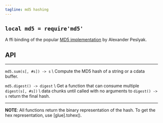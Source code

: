 ```yaml
---
tagline: md5 hashing
---
```


## `local md5 = require'md5'`

A ffi binding of the popular [MD5 implementation][md5 lib] by Alexander Peslyak.

[md5 lib]:    http://openwall.info/wiki/people/solar/software/public-domain-source-code/md5

## API

--------------------------------------- ---------------------------------------
`md5.sum(s[, #s]) -> s`    \            Compute the MD5 hash of a string or a cdata buffer.

`md5.digest() -> digest`     \          Get a function that can consume multiple
`digest(s[, #s])`            \          data chunks until called with no arguments to
`digest() -> s`                         return the final hash.
--------------------------------------- ---------------------------------------

__NOTE__: All functions return the binary representation of the hash.
To get the hex representation, use [glue].tohex().
